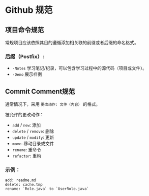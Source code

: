 # Github 规范

## 项目命令规范

常规项目应该依照其目的遵循添加相关联的前缀或者后缀的命名格式。

### 后缀（Postfix）:

  - `-Notes` 学习笔记/纪录，可以包含学习过程中的源代码（项目或文件）。
  - `-Demo` 展示样例

## Commit Comment规范

通常情况下，采用 `更改动作: 文件（内容）` 的格式。

被允许的更改动作：

  - `add` / `new`: 添加
  - `delete` / `remove`: 删除
  - `update` / `modify`: 更新
  - `move`: 移动目录或文件
  - `rename`: 重命令
  - `refactor`: 重构

### 示例：

```
add: readme.md
delete: cache.tmp
rename: `Role.java` to `UserRole.java`
```
